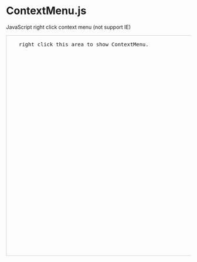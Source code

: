 # ContextMenu.js
JavaScript right click context menu (not support IE)

<pre>
<div id="div1" style="width:800px;height:600px;border:1px solid #ccc;">
	right click this area to show ContextMenu.
</div>

<div id="ContextMenu1" style="position:absolute;display:none;border:1px solid #ccc;box-shadow: 0 6px 12px rgba(0,0,0,.175);border-radius:4px;min-width:160px;padding:8px;">
	<li>Item1</li>
	<li>Item2</li>
	<li>Item3</li>
</div>

<script src="ContextMenu.js"></script>
<script> var menu=new ContextMenu(); </script>
</pre>
